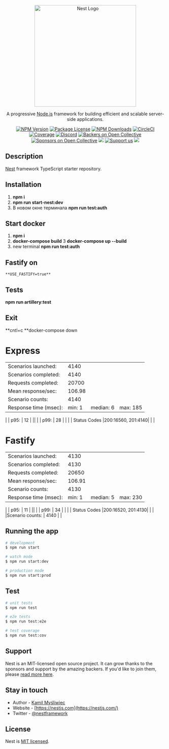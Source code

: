 <p align="center">
  <a href="http://nestjs.com/" target="blank"><img src="https://nestjs.com/img/logo_text.svg" width="320" alt="Nest Logo" /></a>
</p>

[circleci-image]: https://img.shields.io/circleci/build/github/nestjs/nest/master?token=abc123def456
[circleci-url]: https://circleci.com/gh/nestjs/nest

  <p align="center">A progressive <a href="http://nodejs.org" target="_blank">Node.js</a> framework for building efficient and scalable server-side applications.</p>
    <p align="center">
<a href="https://www.npmjs.com/~nestjscore" target="_blank"><img src="https://img.shields.io/npm/v/@nestjs/core.svg" alt="NPM Version" /></a>
<a href="https://www.npmjs.com/~nestjscore" target="_blank"><img src="https://img.shields.io/npm/l/@nestjs/core.svg" alt="Package License" /></a>
<a href="https://www.npmjs.com/~nestjscore" target="_blank"><img src="https://img.shields.io/npm/dm/@nestjs/common.svg" alt="NPM Downloads" /></a>
<a href="https://circleci.com/gh/nestjs/nest" target="_blank"><img src="https://img.shields.io/circleci/build/github/nestjs/nest/master" alt="CircleCI" /></a>
<a href="https://coveralls.io/github/nestjs/nest?branch=master" target="_blank"><img src="https://coveralls.io/repos/github/nestjs/nest/badge.svg?branch=master#9" alt="Coverage" /></a>
<a href="https://discord.gg/G7Qnnhy" target="_blank"><img src="https://img.shields.io/badge/discord-online-brightgreen.svg" alt="Discord"/></a>
<a href="https://opencollective.com/nest#backer" target="_blank"><img src="https://opencollective.com/nest/backers/badge.svg" alt="Backers on Open Collective" /></a>
<a href="https://opencollective.com/nest#sponsor" target="_blank"><img src="https://opencollective.com/nest/sponsors/badge.svg" alt="Sponsors on Open Collective" /></a>
  <a href="https://paypal.me/kamilmysliwiec" target="_blank"><img src="https://img.shields.io/badge/Donate-PayPal-ff3f59.svg"/></a>
    <a href="https://opencollective.com/nest#sponsor"  target="_blank"><img src="https://img.shields.io/badge/Support%20us-Open%20Collective-41B883.svg" alt="Support us"></a>
  <a href="https://twitter.com/nestframework" target="_blank"><img src="https://img.shields.io/twitter/follow/nestframework.svg?style=social&label=Follow"></a>
</p>
  <!--[![Backers on Open Collective](https://opencollective.com/nest/backers/badge.svg)](https://opencollective.com/nest#backer)
  [![Sponsors on Open Collective](https://opencollective.com/nest/sponsors/badge.svg)](https://opencollective.com/nest#sponsor)-->


## Description

[Nest](https://github.com/nestjs/nest) framework TypeScript starter repository.

## Installation

1. **npm i**
2. **npm run start-nest:dev**
3. В новом окне терминала **npm run test:auth**

## Start docker

1. **npm i**
2. **docker-compose build**
3  **docker-compose up --build**
4. new terminal **npm run test:auth**

##  Fastify on

    **USE_FASTIFY=true**

## Tests
**npm run artillery:test**

## Exit
**cntl+c
**docker-compose down


# Express
|                       |                  |                       |                                                                      |
|-----------------------|------------------|-----------------------|----------------------------------------------------------------------|
| Scenarios launched:   | 4140             |                  |                                                                      |
| Scenarios completed:  | 4140             |                       |                                                                      |
| Requests completed:   | 20700            |                       |                                                                      |   
| Mean response/sec:    | 106.98           |                       |                                                                      |   
| Scenario counts:      |   4140           |                       |                                                                      |   
| Response time (msec): |  min: 1          |median: 6     |   max: 185         |
| 
| p95:                  |   12          |                           ||                                                                      |
| p99:                  | 28           |                       |                                                                      |
| Status Codes          |200:16560, 201:4140|                       |                                                                      |



# Fastify
|                       |                  |                       |                                                                      |
|-----------------------|------------------|-----------------------|----------------------------------------------------------------------|
| Scenarios launched:   | 4130             |                  |                                                                      |
| Scenarios completed:  | 4130             |                       |                                                                      |
| Requests completed:   | 20650            |                       |                                                                      |   
| Mean response/sec:    | 106.91           |                       |                                                                      |   
| Scenario counts:      |  4130            |                       |                                                                      |   
| Response time (msec): |  min: 1          |median: 5     |   max: 230         |
| 
| p95:                  |   11          |                           ||                                                                      |
| p99:                  | 34           |                       |                                                                      |
| Status Codes          |200:16520, 201:4130|                       |                                                                      |
|Scenario counts:       |  4140            |                           |


## Running the app

```bash
# development
$ npm run start

# watch mode
$ npm run start:dev

# production mode
$ npm run start:prod
```

## Test

```bash
# unit tests
$ npm run test

# e2e tests
$ npm run test:e2e

# test coverage
$ npm run test:cov
```

## Support

Nest is an MIT-licensed open source project. It can grow thanks to the sponsors and support by the amazing backers. If you'd like to join them, please [read more here](https://docs.nestjs.com/support).

## Stay in touch

- Author - [Kamil Myśliwiec](https://kamilmysliwiec.com)
- Website - [https://nestjs.com](https://nestjs.com/)
- Twitter - [@nestframework](https://twitter.com/nestframework)

## License

Nest is [MIT licensed](LICENSE).
